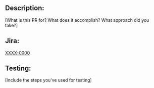 ## Description:
[What is this PR for? What does it accomplish? What approach did you take?]

## Jira:
[XXXX-0000](https://flexport.atlassian.net/browse/XXXX-0000)

## Testing:
[Include the steps you've used for testing]

